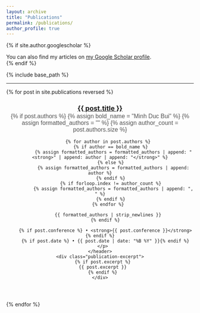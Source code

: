 ```yaml
---
layout: archive
title: "Publications"
permalink: /publications/
author_profile: true
---
```


{% if site.author.googlescholar %}
  <div class="wordwrap">You can also find my articles on <a href="{{site.author.googlescholar}}">my Google Scholar profile</a>.</div>
{% endif %}

{% include base_path %}

---

<div class="publications-list">
  {% for post in site.publications reversed %}
  <article class="archive-item">
    <header>
      <h2 style="font-size: 18px; margin-bottom: 2px;">  <!-- Reduced margin-bottom even further -->
        <a href="{{ post.url | relative_url }}">{{ post.title }}</a>
      </h2>
      <p class="publication-meta" style="font-family: Arial, sans-serif; font-size: 16px; color: #555; margin-top: 0;">
        {% if post.authors %}
          {% assign bold_name = "Minh Duc Bui" %}
          {% assign formatted_authors = "" %}
          {% assign author_count = post.authors.size %}

          {% for author in post.authors %}
            {% if author == bold_name %}
              {% assign formatted_authors = formatted_authors | append: "<strong>" | append: author | append: "</strong>" %}
            {% else %}
              {% assign formatted_authors = formatted_authors | append: author %}
            {% endif %}
            {% if forloop.index != author_count %}
              {% assign formatted_authors = formatted_authors | append: ", " %}
            {% endif %}
          {% endfor %}

          {{ formatted_authors | strip_newlines }}
        {% endif %}

        {% if post.conference %} • <strong>{{ post.conference }}</strong>{% endif %}
        {% if post.date %} • {{ post.date | date: "%B %Y" }}{% endif %}
      </p>
    </header>
    <div class="publication-excerpt">
      {% if post.excerpt %}
      {{ post.excerpt }}
      {% endif %}
    </div>
  </article>
  {% endfor %}
</div>
